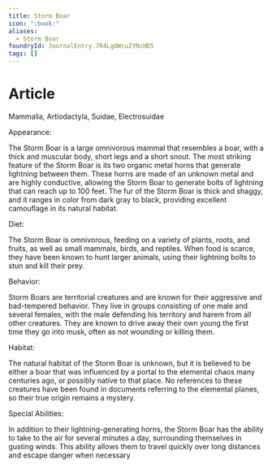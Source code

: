 ```yaml
---
title: Storm Boar
icon: ":book:"
aliases:
  - Storm Boar
foundryId: JournalEntry.7R4LgOWcuZYNcHD5
tags: []
---
```


# Article

Mammalia, Artiodactyla, Suidae, Electrosuidae

Appearance:

The Storm Boar is a large omnivorous mammal that resembles a boar, with a thick and muscular body, short legs and a short snout. The most striking feature of the Storm Boar is its two organic metal horns that generate lightning between them. These horns are made of an unknown metal and are highly conductive, allowing the Storm Boar to generate bolts of lightning that can reach up to 100 feet. The fur of the Storm Boar is thick and shaggy, and it ranges in color from dark gray to black, providing excellent camouflage in its natural habitat.

Diet:

The Storm Boar is omnivorous, feeding on a variety of plants, roots, and fruits, as well as small mammals, birds, and reptiles. When food is scarce, they have been known to hunt larger animals, using their lightning bolts to stun and kill their prey.

Behavior:

Storm Boars are territorial creatures and are known for their aggressive and bad-tempered behavior. They live in groups consisting of one male and several females, with the male defending his territory and harem from all other creatures. They are known to drive away their own young the first time they go into musk, often as not wounding or killing them.

Habitat:

The natural habitat of the Storm Boar is unknown, but it is believed to be either a boar that was influenced by a portal to the elemental chaos many centuries ago, or possibly native to that place. No references to these creatures have been found in documents referring to the elemental planes, so their true origin remains a mystery.

Special Abilities:

In addition to their lightning-generating horns, the Storm Boar has the ability to take to the air for several minutes a day, surrounding themselves in gusting winds. This ability allows them to travel quickly over long distances and escape danger when necessary